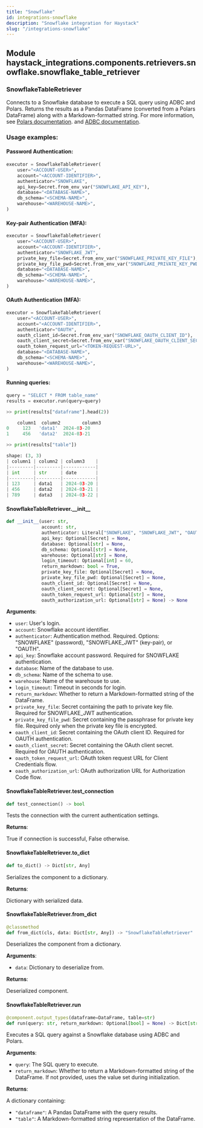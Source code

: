 ```yaml
---
title: "Snowflake"
id: integrations-snowflake
description: "Snowflake integration for Haystack"
slug: "/integrations-snowflake"
---
```


<a id="haystack_integrations.components.retrievers.snowflake.snowflake_table_retriever"></a>

## Module haystack\_integrations.components.retrievers.snowflake.snowflake\_table\_retriever

<a id="haystack_integrations.components.retrievers.snowflake.snowflake_table_retriever.SnowflakeTableRetriever"></a>

### SnowflakeTableRetriever

Connects to a Snowflake database to execute a SQL query using ADBC and Polars.
Returns the results as a Pandas DataFrame (converted from a Polars DataFrame)
along with a Markdown-formatted string.
For more information, see [Polars documentation](https://docs.pola.rs/api/python/dev/reference/api/polars.read_database_uri.html).
and [ADBC documentation](https://arrow.apache.org/adbc/main/driver/snowflake.html).

### Usage examples:

#### Password Authentication:
```python
executor = SnowflakeTableRetriever(
    user="<ACCOUNT-USER>",
    account="<ACCOUNT-IDENTIFIER>",
    authenticator="SNOWFLAKE",
    api_key=Secret.from_env_var("SNOWFLAKE_API_KEY"),
    database="<DATABASE-NAME>",
    db_schema="<SCHEMA-NAME>",
    warehouse="<WAREHOUSE-NAME>",
)
```

#### Key-pair Authentication (MFA):
```python
executor = SnowflakeTableRetriever(
    user="<ACCOUNT-USER>",
    account="<ACCOUNT-IDENTIFIER>",
    authenticator="SNOWFLAKE_JWT",
    private_key_file=Secret.from_env_var("SNOWFLAKE_PRIVATE_KEY_FILE"),
    private_key_file_pwd=Secret.from_env_var("SNOWFLAKE_PRIVATE_KEY_PWD"),
    database="<DATABASE-NAME>",
    db_schema="<SCHEMA-NAME>",
    warehouse="<WAREHOUSE-NAME>",
)
```

#### OAuth Authentication (MFA):
```python
executor = SnowflakeTableRetriever(
    user="<ACCOUNT-USER>",
    account="<ACCOUNT-IDENTIFIER>",
    authenticator="OAUTH",
    oauth_client_id=Secret.from_env_var("SNOWFLAKE_OAUTH_CLIENT_ID"),
    oauth_client_secret=Secret.from_env_var("SNOWFLAKE_OAUTH_CLIENT_SECRET"),
    oauth_token_request_url="<TOKEN-REQUEST-URL>",
    database="<DATABASE-NAME>",
    db_schema="<SCHEMA-NAME>",
    warehouse="<WAREHOUSE-NAME>",
)
```

#### Running queries:
```python
query = "SELECT * FROM table_name"
results = executor.run(query=query)

>> print(results["dataframe"].head(2))

    column1  column2        column3
0     123   'data1'  2024-03-20
1     456   'data2'  2024-03-21

>> print(results["table"])

shape: (3, 3)
| column1 | column2 | column3    |
|---------|---------|------------|
| int     | str     | date       |
|---------|---------|------------|
| 123     | data1   | 2024-03-20 |
| 456     | data2   | 2024-03-21 |
| 789     | data3   | 2024-03-22 |
```

<a id="haystack_integrations.components.retrievers.snowflake.snowflake_table_retriever.SnowflakeTableRetriever.__init__"></a>

#### SnowflakeTableRetriever.\_\_init\_\_

```python
def __init__(user: str,
             account: str,
             authenticator: Literal["SNOWFLAKE", "SNOWFLAKE_JWT", "OAUTH"],
             api_key: Optional[Secret] = None,
             database: Optional[str] = None,
             db_schema: Optional[str] = None,
             warehouse: Optional[str] = None,
             login_timeout: Optional[int] = 60,
             return_markdown: bool = True,
             private_key_file: Optional[Secret] = None,
             private_key_file_pwd: Optional[Secret] = None,
             oauth_client_id: Optional[Secret] = None,
             oauth_client_secret: Optional[Secret] = None,
             oauth_token_request_url: Optional[str] = None,
             oauth_authorization_url: Optional[str] = None) -> None
```

**Arguments**:

- `user`: User's login.
- `account`: Snowflake account identifier.
- `authenticator`: Authentication method. Required. Options: "SNOWFLAKE" (password),
"SNOWFLAKE_JWT" (key-pair), or "OAUTH".
- `api_key`: Snowflake account password. Required for SNOWFLAKE authentication.
- `database`: Name of the database to use.
- `db_schema`: Name of the schema to use.
- `warehouse`: Name of the warehouse to use.
- `login_timeout`: Timeout in seconds for login.
- `return_markdown`: Whether to return a Markdown-formatted string of the DataFrame.
- `private_key_file`: Secret containing the path to private key file.
Required for SNOWFLAKE_JWT authentication.
- `private_key_file_pwd`: Secret containing the passphrase for private key file.
Required only when the private key file is encrypted.
- `oauth_client_id`: Secret containing the OAuth client ID.
Required for OAUTH authentication.
- `oauth_client_secret`: Secret containing the OAuth client secret.
Required for OAUTH authentication.
- `oauth_token_request_url`: OAuth token request URL for Client Credentials flow.
- `oauth_authorization_url`: OAuth authorization URL for Authorization Code flow.

<a id="haystack_integrations.components.retrievers.snowflake.snowflake_table_retriever.SnowflakeTableRetriever.test_connection"></a>

#### SnowflakeTableRetriever.test\_connection

```python
def test_connection() -> bool
```

Tests the connection with the current authentication settings.

**Returns**:

True if connection is successful, False otherwise.

<a id="haystack_integrations.components.retrievers.snowflake.snowflake_table_retriever.SnowflakeTableRetriever.to_dict"></a>

#### SnowflakeTableRetriever.to\_dict

```python
def to_dict() -> Dict[str, Any]
```

Serializes the component to a dictionary.

**Returns**:

Dictionary with serialized data.

<a id="haystack_integrations.components.retrievers.snowflake.snowflake_table_retriever.SnowflakeTableRetriever.from_dict"></a>

#### SnowflakeTableRetriever.from\_dict

```python
@classmethod
def from_dict(cls, data: Dict[str, Any]) -> "SnowflakeTableRetriever"
```

Deserializes the component from a dictionary.

**Arguments**:

- `data`: Dictionary to deserialize from.

**Returns**:

Deserialized component.

<a id="haystack_integrations.components.retrievers.snowflake.snowflake_table_retriever.SnowflakeTableRetriever.run"></a>

#### SnowflakeTableRetriever.run

```python
@component.output_types(dataframe=DataFrame, table=str)
def run(query: str, return_markdown: Optional[bool] = None) -> Dict[str, Any]
```

Executes a SQL query against a Snowflake database using ADBC and Polars.

**Arguments**:

- `query`: The SQL query to execute.
- `return_markdown`: Whether to return a Markdown-formatted string of the DataFrame.
If not provided, uses the value set during initialization.

**Returns**:

A dictionary containing:
- `"dataframe"`: A Pandas DataFrame with the query results.
- `"table"`: A Markdown-formatted string representation of the DataFrame.
